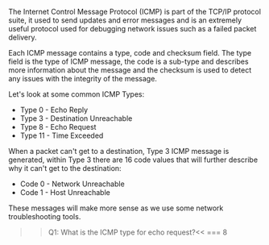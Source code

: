 The Internet Control Message Protocol (ICMP) is part of the TCP/IP protocol suite, it used to send updates and error messages and is an extremely useful protocol used for debugging network issues such as a failed packet delivery.

Each ICMP message contains a type, code and checksum field. The type field is the type of ICMP message, the code is a sub-type and describes more information about the message and the checksum is used to detect any issues with the integrity of the message.

Let's look at some common ICMP Types:

* Type 0 - Echo Reply
* Type 3 - Destination Unreachable
* Type 8 - Echo Request
* Type 11 - Time Exceeded

When a packet can't get to a destination, Type 3 ICMP message is generated, within Type 3 there are 16 code values that will further describe why it can't get to the destination: 

* Code 0 - Network Unreachable
* Code 1 - Host Unreachable

These messages will make more sense as we use some network troubleshooting tools.

>>Q1: What is the ICMP type for echo request?<<
=== 8
